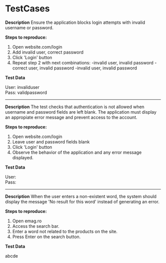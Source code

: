 # TestCases

**Description**
Ensure the application blocks login attempts with invalid username or password.

**Steps to reproduce:**
1. Open website.com/login
2. Add invalid user, correct password
3. Click 'Login' button
4. Repeat step 2 with next combinations:
   -invalid user, invalid password
   -correct user, invalid password
   -invalid user, invalid password

**Test Data**

User: invaliduser  
Pass: validpassword  

-------------------------------------------------

**Description**
The test checks that authentication is not allowed when username and password fields are left blank. The application
must display an appropiate error message and prevent access to the account.

**Steps to reproduce:**
1. Open website.com/login
2. Leave user and password fields blank
3. Click 'Login' button
4. Observe the behavior of the application and any error message displayed.

**Test Data**

User:   
Pass:   

-------------------------------------

**Description**
When the user enters a non-existent word, the system should display the message 'No result for this word' instead
of generating an error.

**Steps to reproduce:**
1. Open emag.ro
2. Access the search bar.
3. Enter a word not related to the products on the site.
4. Press Enter on the search button.

**Test Data**

abcde
